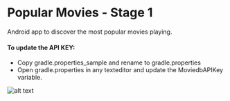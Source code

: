 # Popular Movies - Stage 1 
Android app to discover the most popular movies playing.


#### To update the API KEY:
* Copy gradle.properties_sample and rename to gradle.properties
* Open gradle.properties in any texteditor and update the MoviedbAPIKey variable.


![alt text](https://preview.ibb.co/cA3ST8/image.png)
